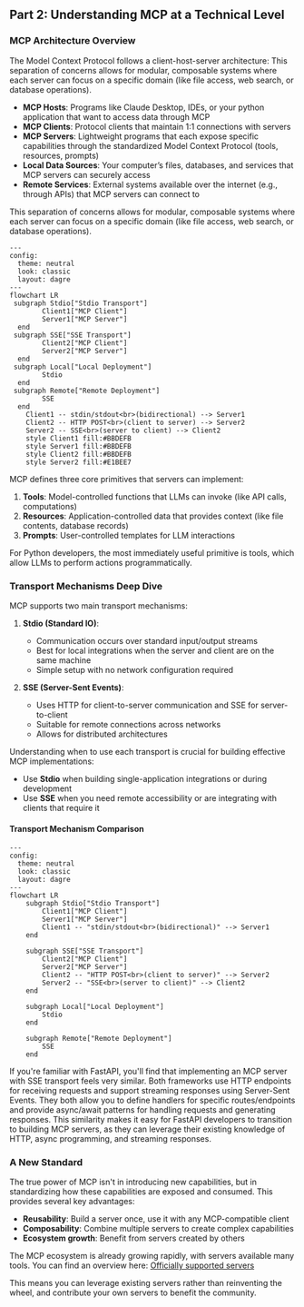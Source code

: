 ## Part 2: Understanding MCP at a Technical Level

### MCP Architecture Overview

The Model Context Protocol follows a client-host-server architecture:
This separation of concerns allows for modular, composable systems where each server can focus on a specific domain (like file access, web search, or database operations).

- **MCP Hosts**: Programs like Claude Desktop, IDEs, or your python application that want to access data through MCP
- **MCP Clients**: Protocol clients that maintain 1:1 connections with servers
- **MCP Servers**: Lightweight programs that each expose specific capabilities through the standardized Model Context Protocol (tools, resources, prompts)
- **Local Data Sources**: Your computer’s files, databases, and services that MCP servers can securely access
- **Remote Services**: External systems available over the internet (e.g., through APIs) that MCP servers can connect to

This separation of concerns allows for modular, composable systems where each server can focus on a specific domain (like file access, web search, or database operations).

```mermaid
---
config:
  theme: neutral
  look: classic
  layout: dagre
---
flowchart LR
 subgraph Stdio["Stdio Transport"]
        Client1["MCP Client"]
        Server1["MCP Server"]
  end
 subgraph SSE["SSE Transport"]
        Client2["MCP Client"]
        Server2["MCP Server"]
  end
 subgraph Local["Local Deployment"]
        Stdio
  end
 subgraph Remote["Remote Deployment"]
        SSE
  end
    Client1 -- stdin/stdout<br>(bidirectional) --> Server1
    Client2 -- HTTP POST<br>(client to server) --> Server2
    Server2 -- SSE<br>(server to client) --> Client2
    style Client1 fill:#BBDEFB
    style Server1 fill:#BBDEFB
    style Client2 fill:#BBDEFB
    style Server2 fill:#E1BEE7
```

MCP defines three core primitives that servers can implement:

1. **Tools**: Model-controlled functions that LLMs can invoke (like API calls, computations)
2. **Resources**: Application-controlled data that provides context (like file contents, database records)
3. **Prompts**: User-controlled templates for LLM interactions

For Python developers, the most immediately useful primitive is tools, which allow LLMs to perform actions programmatically.

### Transport Mechanisms Deep Dive

MCP supports two main transport mechanisms:

1. **Stdio (Standard IO)**: 
   - Communication occurs over standard input/output streams
   - Best for local integrations when the server and client are on the same machine
   - Simple setup with no network configuration required

2. **SSE (Server-Sent Events)**:
   - Uses HTTP for client-to-server communication and SSE for server-to-client
   - Suitable for remote connections across networks
   - Allows for distributed architectures

Understanding when to use each transport is crucial for building effective MCP implementations:

- Use **Stdio** when building single-application integrations or during development
- Use **SSE** when you need remote accessibility or are integrating with clients that require it

#### Transport Mechanism Comparison

```mermaid
---
config:
  theme: neutral
  look: classic
  layout: dagre
---
flowchart LR
    subgraph Stdio["Stdio Transport"]
        Client1["MCP Client"]
        Server1["MCP Server"]
        Client1 -- "stdin/stdout<br>(bidirectional)" --> Server1
    end
    
    subgraph SSE["SSE Transport"]
        Client2["MCP Client"]
        Server2["MCP Server"]
        Client2 -- "HTTP POST<br>(client to server)" --> Server2
        Server2 -- "SSE<br>(server to client)" --> Client2
    end
    
    subgraph Local["Local Deployment"]
        Stdio
    end
    
    subgraph Remote["Remote Deployment"]
        SSE
    end
```

If you're familiar with FastAPI, you'll find that implementing an MCP server with SSE transport feels very similar. Both frameworks use HTTP endpoints for receiving requests and support streaming responses using Server-Sent Events. They both allow you to define handlers for specific routes/endpoints and provide async/await patterns for handling requests and generating responses. This similarity makes it easy for FastAPI developers to transition to building MCP servers, as they can leverage their existing knowledge of HTTP, async programming, and streaming responses.

### A New Standard

The true power of MCP isn't in introducing new capabilities, but in standardizing how these capabilities are exposed and consumed. This provides several key advantages:

- **Reusability**: Build a server once, use it with any MCP-compatible client
- **Composability**: Combine multiple servers to create complex capabilities
- **Ecosystem growth**: Benefit from servers created by others

The MCP ecosystem is already growing rapidly, with servers available many tools. You can find an overview here: [Officially supported servers](https://github.com/modelcontextprotocol/servers)

This means you can leverage existing servers rather than reinventing the wheel, and contribute your own servers to benefit the community.
